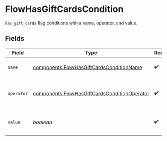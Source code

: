 # FlowHasGiftCardsCondition

`has_gift_cards` flag conditions with a name, operator, and value.


## Fields

| Field                                                                                                        | Type                                                                                                         | Required                                                                                                     | Description                                                                                                  | Example                                                                                                      |
| ------------------------------------------------------------------------------------------------------------ | ------------------------------------------------------------------------------------------------------------ | ------------------------------------------------------------------------------------------------------------ | ------------------------------------------------------------------------------------------------------------ | ------------------------------------------------------------------------------------------------------------ |
| `name`                                                                                                       | [components.FlowHasGiftCardsConditionName](../../models/components/flowhasgiftcardsconditionname.md)         | :heavy_check_mark:                                                                                           | The type of match made for this rule.                                                                        | has_gift_cards                                                                                               |
| `operator`                                                                                                   | [components.FlowHasGiftCardsConditionOperator](../../models/components/flowhasgiftcardsconditionoperator.md) | :heavy_check_mark:                                                                                           | The comparison to make on the `has_gift_cards` flag `value`.                                                 | equal_to                                                                                                     |
| `value`                                                                                                      | *boolean*                                                                                                    | :heavy_check_mark:                                                                                           | `has_gift_cards` flag value to compare the transaction to.                                                   | true                                                                                                         |
